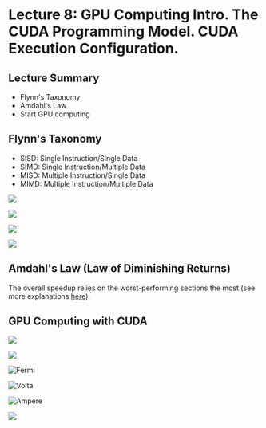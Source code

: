 # Lecture 8: GPU Computing Intro. The CUDA Programming Model. CUDA Execution Configuration.

## Lecture Summary

* Flynn's Taxonomy
* Amdahl's Law
* Start GPU computing

## Flynn's Taxonomy

* SISD: Single Instruction/Single Data
* SIMD: Single Instruction/Multiple Data
* MISD: Multiple Instruction/Single Data
* MIMD: Multiple Instruction/Multiple Data

![](<../../.gitbook/assets/Screen Shot 2021-02-10 at 1.56.21 PM.png>)

![](<../../.gitbook/assets/Screen Shot 2021-02-10 at 1.56.37 PM.png>)

![](<../../.gitbook/assets/Screen Shot 2021-02-10 at 1.57.07 PM.png>)

![](<../../.gitbook/assets/Screen Shot 2021-02-10 at 1.57.23 PM.png>)

## Amdahl's Law (Law of Diminishing Returns)

The overall speedup relies on the worst-performing sections the most (see more explanations [here](../index/raid-a-case-for-redundant-arrays-of-inexpensive-disks.md#background-and-motivation)).

## GPU Computing with CUDA

![](<../../.gitbook/assets/Screen Shot 2021-02-10 at 2.05.01 PM.png>)

![](<../../.gitbook/assets/Screen Shot 2021-02-10 at 2.05.23 PM.png>)

![Fermi](<../../.gitbook/assets/Screen Shot 2021-02-10 at 2.09.29 PM.png>)

![Volta](<../../.gitbook/assets/Screen Shot 2021-02-10 at 2.10.08 PM.png>)

![Ampere](<../../.gitbook/assets/Screen Shot 2021-02-10 at 2.10.27 PM.png>)

![](<../../.gitbook/assets/Screen Shot 2021-02-10 at 2.11.08 PM.png>)















